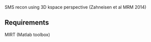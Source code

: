 SMS recon using 3D kspace perspective (Zahneisen et al MRM 2014)

## Requirements

MIRT (Matlab toolbox)
